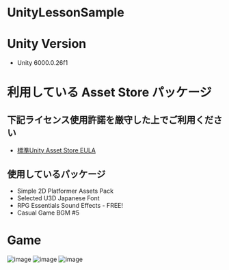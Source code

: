 # UnityLessonSample

# Unity Version
- Unity 6000.0.26f1

# 利用している Asset Store パッケージ

## 下記ライセンス使用許諾を厳守した上でご利用ください
- [標準Unity Asset Store EULA](https://unity.com/ja/legal/as-terms)

## 使用しているパッケージ
- Simple 2D Platformer Assets Pack
- Selected U3D Japanese Font
- RPG Essentials Sound Effects - FREE!
- Casual Game BGM #5

# Game
![image](https://github.com/SquashSesame/UnityLesson_Action/blob/main/img/ss00.png)
![image](https://github.com/SquashSesame/UnityLesson_Action/blob/main/img/ss01.png)
![image](https://github.com/SquashSesame/UnityLesson_Action/blob/main/img/ss02.png)

